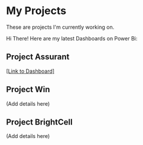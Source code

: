 # My Projects
These are projects I'm currently working on.

Hi There! Here are my latest Dashboards on Power Bi:

## Project Assurant
[[Link to Dashboard]](https://app.powerbi.com/view?r=eyJrIjoiNDRmYTczMjktZGZhYi00NGMwLTk2MTAtYzRiYzJhZTE0MTA1IiwidCI6IjEyZjRmNjZkLTNiYWUtNDgxYi1iNTJlLTc1OWZhNGRlNWRmMiJ9)

## Project Win
(Add details here)

## Project BrightCell
(Add details here)
